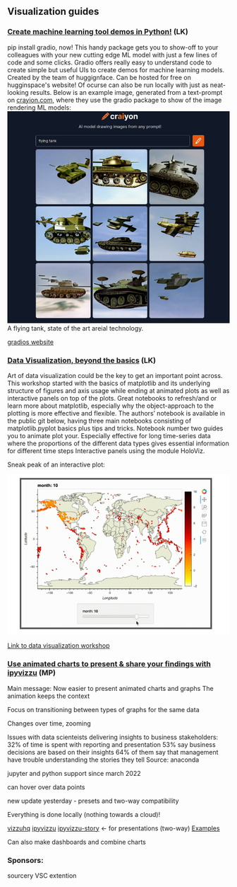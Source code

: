 ## Visualization guides

### [Create machine learning tool demos in Python!](https://ep2022.europython.eu/session/how-to-craft-awesome-machine-learning-demos-with-python) (LK)
pip install gradio, now! This handy package gets you to show-off to your colleagues with your new cutting edge ML model with just a few lines of code and some clicks.
Gradio offers really easy to understand code to create simple but useful UIs to create demos for machine learning models. Created by the team of huggignface. 
Can be hosted for free on hugginspace's website!
Of ocurse can also be run locally with just as neat-looking results.
Below is an example image, generated from a text-prompt on [crayion.com](https://www.craiyon.com/), where they use the gradio package to show of the image rendering ML models:
![art](../media/flying_tank.png)
A flying tank, state of the art areial technology.

[gradios website](https://gradio.app/)




### [Data Visualization, beyond the basics](https://ep2022.europython.eu/session/beyond-the-basics-data-visualization-in-python) (LK)
Art of data visualization could be the key to get an important point across. This workshop started with the basics of matplotlib and its underlying structure of figures and axis usage while ending at animated plots as well as interactive panels on top of the plots. Great notebooks to refresh/and or learn more about matplotlib, especially why the object-approach to the plotting is more effective and flexible.
The authors’ notebook is available in the public git below, having three main notebooks consisting of
matplotlib.pyplot basics plus tips and tricks.
Notebook number two guides you to animate plot your. Especially effective for long time-series data where the proportions of the different data types gives essential information for different time steps
Interactive panels using the module HoloViz.

Sneak peak of an interactive plot:

![interactive](../media/interactive.png)

[Link to data visualization workshop](https://github.com/stefmolin/python-data-viz-workshop)


### [Use animated charts to present & share your findings with ipyvizzu](https://ep2022.europython.eu/session/use-animated-charts-to-present-share-your-findings-with-ipyvizzu) (MP)

Main message: Now easier to present animated charts and graphs
The animation keeps the context

Focus on transitioning between types of graphs for the same data

Changes over time, zooming

Issues with data scienteists delivering insights to business stakeholders:
32% of time is spent with reporting and presentation
53% say business decisions are based on their insights
64% of them say that management have trouble understanding the stories they tell
Source: anaconda

jupyter and python support since march 2022 

can hover over data points

new update yesterday - presets and two-way compatibility

Everything is done locally (nothing towards a cloud)!

[vizzuhq](https://github.com/vizzuhq)
[ipyvizzu](https://github.com/vizzuhq/ipyvizzu)
[ipyvizzu-story](https://github.com/vizzuhq/ipyvizzu-story) <- for presentations (two-way)
[Examples](https://www.reddit.com/user/VizzuHQ/)

Can also make dashboards and combine charts

### Sponsors:
sourcery VSC extention
